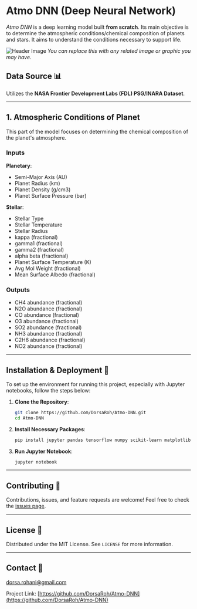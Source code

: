 # Atmo DNN (Deep Neural Network)

_Atmo DNN_ is a deep learning model built **from scratch**. Its main objective is to determine the atmospheric conditions/chemical composition of planets and stars. It aims to understand the conditions necessary to support life.

![Header Image](path_to_a_related_image.jpg) _You can replace this with any related image or graphic you may have._

## Data Source 📊
Utilizes the **NASA Frontier Development Labs (FDL) PSG/INARA Dataset**.

---

## 1. Atmospheric Conditions of Planet 
This part of the model focuses on determining the chemical composition of the planet's atmosphere.

### Inputs
**Planetary**:
- Semi-Major Axis (AU)
- Planet Radius (km)
- Planet Density (g/cm3)
- Planet Surface Pressure (bar)

**Stellar**:
- Stellar Type
- Stellar Temperature
- Stellar Radius
- kappa (fractional)
- gamma1 (fractional)
- gamma2 (fractional)
- alpha beta (fractional)
- Planet Surface Temperature (K)
- Avg Mol Weight (fractional)
- Mean Surface Albedo (fractional)

### Outputs
- CH4 abundance (fractional)
- N2O abundance (fractional)
- CO abundance (fractional)
- O3 abundance (fractional)
- SO2 abundance (fractional)
- NH3 abundance (fractional)
- C2H6 abundance (fractional)
- NO2 abundance (fractional)

---

## Installation & Deployment 🚀

To set up the environment for running this project, especially with Jupyter notebooks, follow the steps below:

1. **Clone the Repository**:
    ```bash
    git clone https://github.com/DorsaRoh/Atmo-DNN.git
    cd Atmo-DNN
    ```

2. **Install Necessary Packages**:
    ```bash
    pip install jupyter pandas tensorflow numpy scikit-learn matplotlib seaborn
    ```

3. **Run Jupyter Notebook**:
    ```bash
    jupyter notebook
    ```

---

## Contributing 🤝
Contributions, issues, and feature requests are welcome! Feel free to check the [issues page](https://github.com/DorsaRoh/Atmo-DNN/issues).

---

## License 📝
Distributed under the MIT License. See `LICENSE` for more information.

---

## Contact 📩
dorsa.rohani@gmail.com

Project Link: [https://github.com/DorsaRoh/Atmo-DNN](https://github.com/DorsaRoh/Atmo-DNN)
